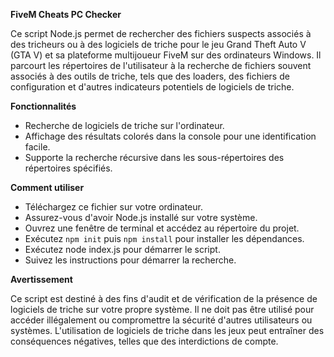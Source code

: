 **FiveM Cheats PC Checker**

Ce script Node.js permet de rechercher des fichiers suspects associés à des tricheurs ou à des logiciels de triche pour le jeu Grand Theft Auto V (GTA V) et sa plateforme multijoueur FiveM sur des ordinateurs Windows. Il parcourt les répertoires de l'utilisateur à la recherche de fichiers souvent associés à des outils de triche, tels que des loaders, des fichiers de configuration et d'autres indicateurs potentiels de logiciels de triche.

**Fonctionnalités**

- Recherche de logiciels de triche sur l'ordinateur.
- Affichage des résultats colorés dans la console pour une identification facile.
- Supporte la recherche récursive dans les sous-répertoires des répertoires spécifiés.

**Comment utiliser**

- Téléchargez ce fichier sur votre ordinateur.
- Assurez-vous d'avoir Node.js installé sur votre système.
- Ouvrez une fenêtre de terminal et accédez au répertoire du projet.
- Exécutez `npm init` puis `npm install` pour installer les dépendances.
- Exécutez node index.js pour démarrer le script.
- Suivez les instructions pour démarrer la recherche.
  
**Avertissement**

Ce script est destiné à des fins d'audit et de vérification de la présence de logiciels de triche sur votre propre système. Il ne doit pas être utilisé pour accéder illégalement ou compromettre la sécurité d'autres utilisateurs ou systèmes. L'utilisation de logiciels de triche dans les jeux peut entraîner des conséquences négatives, telles que des interdictions de compte.
